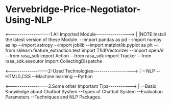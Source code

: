 # Vervebridge-Price-Negotiator-Using-NLP
<-------------------1.All Imported Module---------------->
|
|NOTE:Install the latest version of these Module.
--import pandas as pd
--import numpy as np
--import astropy
--import joblib 
--import matplotlib.pyplot as plt
--from sklearn.feature_extraction.text import TfidfVectorizer
--import openAI
--from rasa_sdk import Action 
--from rasa_sdk import Tracker
--from rasa_sdk.executor import CollectingDispatche


<------------------2-Used Technologies------------------->
|
--NLP
--HTML5,CSS
--Machine learning
--Python

<------------------3.Some other Important Tips----------->
|
--Basic Knowledge about Chatbot System
--Types of Chatbot  System
--Evaluation Parameters 
--Techniques and NLP Packages.
